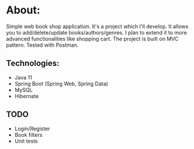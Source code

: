 # About:
Simple web book shop application. It's a project which I'll develop. It allows you to add/delete/update books/authors/genres. I plan to extend it to more advanced functionalities like shopping cart. The project is built on MVC pattern. Tested with Postman.
## Technologies:
* Java 11
* Spring Boot (Spring Web, Spring Data)
* MySQL
* Hibernate
## TODO
* Login/Register
* Book filters
* Unit tests

